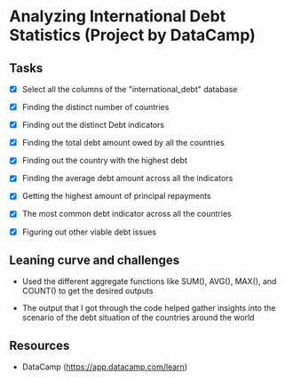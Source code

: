 # Analyzing International Debt Statistics (Project by DataCamp)


## Tasks



- [x] Select all the columns of the "international_debt" database

- [x] Finding the distinct number of countries

- [x] Finding out the distinct Debt indicators

- [x] Finding the total debt amount owed by all the countries

- [x] Finding out the country with the highest debt

- [x] Finding the average debt amount across all the indicators

- [x] Getting the highest amount of principal repayments

- [x] The most common debt indicator across all the countries

- [x] Figuring out other viable debt issues



## Leaning curve and challenges



- Used the different aggregate functions like SUM(), AVG(), MAX(), and COUNT() to get the desired outputs

- The output that I got through the code helped gather insights into the scenario of the debt situation of the countries around the world


## Resources



- DataCamp (https://app.datacamp.com/learn)
